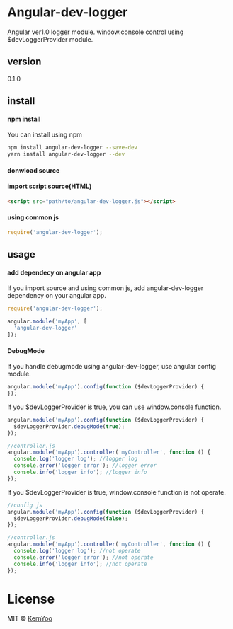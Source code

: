 Angular-dev-logger
====
Angular ver1.0 logger module.
window.console control using $devLoggerProvider module.

version
----
0.1.0

install
----

#### npm install
You can install using npm

```bash
npm install angular-dev-logger --save-dev
yarn install angular-dev-logger --dev
```

#### donwload source

#### import script source(HTML)

```html
<script src="path/to/angular-dev-logger.js"></script>
```

#### using common js
```js
require('angular-dev-logger');
```

usage
----

#### add dependecy on angular app
If you import source and using common js, add angular-dev-logger dependency on your angular app.

```js
require('angular-dev-logger');

angular.module('myApp', [
  'angular-dev-logger'
]);
```

#### DebugMode

If you handle debugmode using angular-dev-logger, use angular config module.

```js
angular.module('myApp').config(function ($devLoggerProvider) {
});
```
If you $devLoggerProvider is true, you can use window.console function.

```js
angular.module('myApp').config(function ($devLoggerProvider) {
  $devLoggerProvider.debugMode(true);
});

//controller.js
angular.module('myApp').controller('myController', function () {
  console.log('logger log'); //logger log
  console.error('logger error'); //logger error
  console.info('logger info'); //logger info
});
```

If you $devLoggerProvider is true, window.console function is not operate.

```js
//config js
angular.module('myApp').config(function ($devLoggerProvider) {
  $devLoggerProvider.debugMode(false);
});

//controller.js
angular.module('myApp').controller('myController', function () {
  console.log('logger log'); //not operate
  console.error('logger error'); //not operate
  console.info('logger info'); //not operate
});
```

# License
MIT © [KernYoo](http://trustyoo86.github.io)
